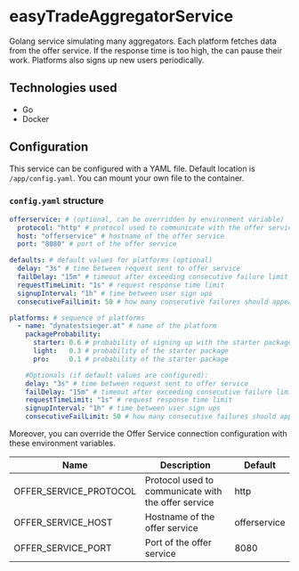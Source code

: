 # easyTradeAggregatorService

Golang service simulating many aggregators. Each platform fetches data from the offer service. If the response time is too high, the can pause their work. Platforms also signs up new users periodically.

## Technologies used

- Go
- Docker

## Configuration

This service can be configured with a YAML file. Default location is `/app/config.yaml`. You can mount your own file to the container.

### `config.yaml` structure

```yaml
offerservice: # (optional, can be overridden by environment variable)
  protocol: "http" # protocol used to communicate with the offer service
  host: "offerservice" # hostname of the offer service
  port: "8080" # port of the offer service

defaults: # default values for platforms (optional)
  delay: "3s" # time between request sent to offer service
  failDelay: "15m" # timeout after exceeding consecutive failure limit
  requestTimeLimit: "1s" # request response time limit
  signupInterval: "1h" # time between user sign ups
  consecutiveFailLimit: 50 # how many consecutive failures should appear before pausing

platforms: # sequence of platforms
  - name: "dynatestsieger.at" # name of the platform
    packageProbability:
      starter: 0.6 # probability of signing up with the starter package
      light:   0.3 # probability of the starter package
      pro:     0.1 # probability of the starter package

    #Optionals (if default values are configured):
    delay: "3s" # time between request sent to offer service
    failDelay: "15m" # timeout after exceeding consecutive failure limit
    requestTimeLimit: "1s" # request response time limit
    signupInterval: "1h" # time between user sign ups
    consecutiveFailLimit: 50 # how many consecutive failures should appear before pausing
```

Moreover, you can override the Offer Service connection configuration with these environment variables.

| Name                   | Description                                         | Default      |
| ---------------------- | --------------------------------------------------- | ------------ |
| OFFER_SERVICE_PROTOCOL | Protocol used to communicate with the offer service | http         |
| OFFER_SERVICE_HOST     | Hostname of the offer service                       | offerservice |
| OFFER_SERVICE_PORT     | Port of the offer service                           | 8080         |
